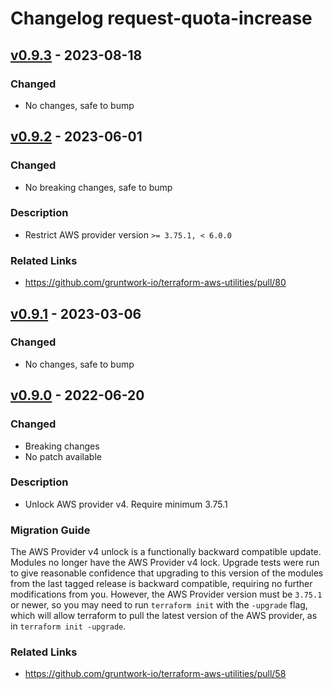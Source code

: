 # Changelog request-quota-increase

## [v0.9.3](https://github.com/gruntwork-io/terraform-aws-utilities/releases/tag/v0.9.3) - 2023-08-18

### Changed
- No changes, safe to bump

## [v0.9.2](https://github.com/gruntwork-io/terraform-aws-utilities/releases/tag/v0.9.2) - 2023-06-01

### Changed
- No breaking changes, safe to bump

### Description
- Restrict AWS provider version `>= 3.75.1, < 6.0.0`

### Related Links
- https://github.com/gruntwork-io/terraform-aws-utilities/pull/80

## [v0.9.1](https://github.com/gruntwork-io/terraform-aws-utilities/releases/tag/v0.9.1) - 2023-03-06

### Changed
- No changes, safe to bump

## [v0.9.0](https://github.com/gruntwork-io/terraform-aws-utilities/releases/tag/v0.9.0) - 2022-06-20

### Changed
- Breaking changes
- No patch available

### Description
- Unlock AWS provider v4. Require minimum 3.75.1

### Migration Guide

The AWS Provider v4 unlock is a functionally backward compatible update. Modules no longer have the AWS Provider v4 lock. Upgrade tests were run to give reasonable confidence that upgrading to this version of the modules from the last tagged release is backward compatible, requiring no further modifications from you. However, the AWS Provider version must be `3.75.1` or newer, so you may need to run `terraform init` with the `-upgrade` flag, which will allow terraform to pull the latest version of the AWS provider, as in `terraform init -upgrade`.

### Related Links
- https://github.com/gruntwork-io/terraform-aws-utilities/pull/58
